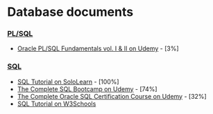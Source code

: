 
Database documents
======

### [PL/SQL](https://github.com/ttltrk/DB/tree/master/PLSQL)

  * [Oracle PL/SQL Fundamentals vol. I & II on Udemy](https://github.com/ttltrk/DB/blob/master/PLSQL/DOC/UDEMY_PLSQL.MD) - [3%]

### [SQL](https://github.com/ttltrk/DB/tree/master/SQL)

  * [SQL Tutorial on SoloLearn](https://github.com/ttltrk/DB/blob/master/SQL/DOC/SOLOLEARN_SQL.MD) - [100%]
  * [The Complete SQL Bootcamp on Udemy](https://github.com/ttltrk/DB/blob/master/SQL/DOC/UDEMY_SQL_BOOT.MD) - [74%]
  * [The Complete Oracle SQL Certification Course on Udemy](https://github.com/ttltrk/DB/blob/master/SQL/DOC/UDEMY_SQL_CER.MD) - [32%]
  * [SQL Tutorial on W3Schools](https://github.com/ttltrk/DB/blob/master/SQL/DOC/W3SCHOOLS_SQL.MD)
